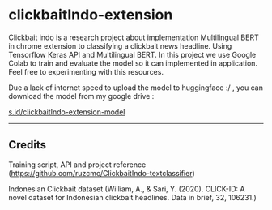 # clickbaitIndo-extension
Clickbait indo is a research project about implementation Multilingual BERT in chrome extension to classifying a clickbait news headline. Using Tensorflow Keras API and Multilingual BERT. In this project we use Google Colab to train and evaluate the model so it can implemented in application.
 Feel free to experimenting with this resources. 

Due a lack of internet speed to upload the model to huggingface :/ , you can download the model from my google drive :

[s.id/clickbaitIndo-extension-model](http://s.id/clickbaitIndo-extension-model)

---
## Credits 

Training script, API and project reference (https://github.com/ruzcmc/ClickbaitIndo-textclassifier)

Indonesian Clickbait dataset (William, A., & Sari, Y. (2020). CLICK-ID: A novel dataset for Indonesian clickbait headlines. Data in brief, 32, 106231.)
